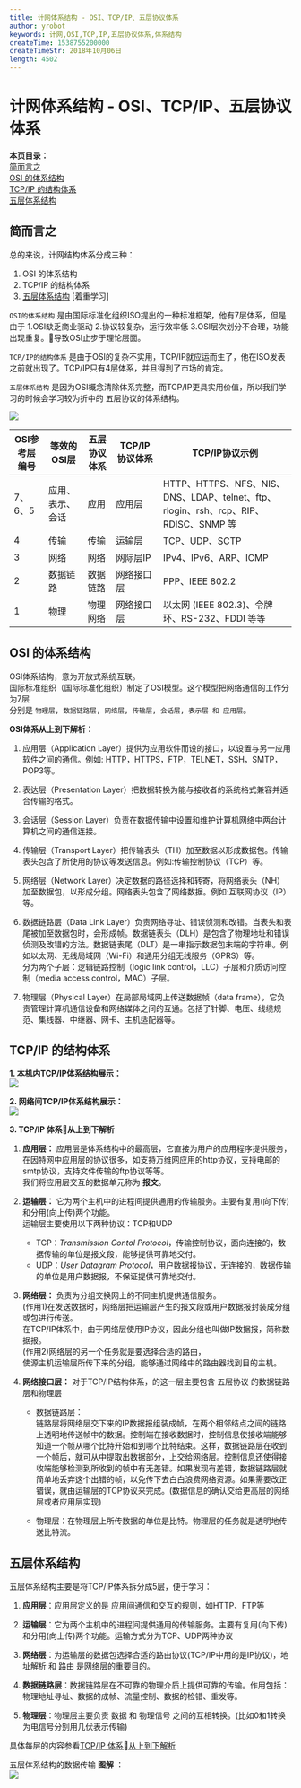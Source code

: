 ```yaml
---
title: 计网体系结构 - OSI、TCP/IP、五层协议体系
author: yrobot
keywords: 计网,OSI,TCP,IP,五层协议体系,体系结构
createTime: 1538755200000
createTimeStr: 2018年10月06日
length: 4502
---
```


# 计网体系结构 - OSI、TCP/IP、五层协议体系  
  


__本页目录：__   
[简而言之](#inall)  
[OSI 的体系结构](#osi)  
[TCP/IP 的结构体系](#tcpip)  
[五层体系结构](#five)  

<a id='inall'></a>

## 简而言之
总的来说，计网结构体系分成三种：  
1. OSI 的体系结构
2. TCP/IP 的结构体系
3. [五层体系结构](#five) [着重学习]

`OSI的体系结构` 是由国际标准化组织ISO提出的一种标准框架，他有7层体系，但是由于 1.OSI缺乏商业驱动 2.协议较复杂，运行效率低   3.OSI层次划分不合理，功能出现重复。导致OSI止步于理论层面。  

`TCP/IP的结构体系` 是由于OSI的复杂不实用，TCP/IP就应运而生了，他在ISO发表之前就出现了。TCP/IP只有4层体系，并且得到了市场的肯定。  

`五层体系结构` 是因为OSI概念清除体系完整，而TCP/IP更具实用价值，所以我们学习的时候会学习较为折中的 五层协议的体系结构。

![](https://ws3.sinaimg.cn/large/006tNbRwgy1fvygqapt6bj30g108yti3.jpg)

| OSI参考层编号 | 等效的OSI层      | 五层协议体系 | TCP/IP协议体系 | TCP/IP协议示例                                                                       |
| ------------- | ---------------- | ------------ | -------------- | ------------------------------------------------------------------------------------ |
| 7、6、5       | 应用、表示、会话 | 应用         | 应用层         | HTTP、HTTPS、NFS、NIS、DNS、LDAP、telnet、ftp、rlogin、rsh、rcp、RIP、RDISC、SNMP 等 |
| 4             | 传输             | 传输         | 运输层         | TCP、UDP、SCTP                                                                       |
| 3             | 网络             | 网络         | 网际层IP       | IPv4、IPv6、ARP、ICMP                                                                |
| 2             | 数据链路         | 数据链路     | 网络接口层     | PPP、IEEE 802.2                                                                      |
| 1             | 物理             | 物理网络     | 网络接口层     | 以太网 (IEEE 802.3)、令牌环、RS-232、FDDI 等等                                       |
<a id='osi'></a>

## OSI 的体系结构
OSI体系结构，意为开放式系统互联。  
国际标准组织（国际标准化组织）制定了OSI模型。这个模型把网络通信的工作分为7层  
分别是 `物理层, 数据链路层, 网络层, 传输层, 会话层, 表示层 和 应用层`。  

__OSI体系从上到下解析：__  

1. 应用层（Application Layer）提供为应用软件而设的接口，以设置与另一应用软件之间的通信。例如: HTTP，HTTPS，FTP，TELNET，SSH，SMTP，POP3等。

2. 表达层（Presentation Layer）把数据转换为能与接收者的系统格式兼容并适合传输的格式。

3. 会话层（Session Layer）负责在数据传输中设置和维护计算机网络中两台计算机之间的通信连接。

4. 传输层（Transport Layer）把传输表头（TH）加至数据以形成数据包。传输表头包含了所使用的协议等发送信息。例如:传输控制协议（TCP）等。

5. 网络层（Network Layer）决定数据的路径选择和转寄，将网络表头（NH）加至数据包，以形成分组。网络表头包含了网络数据。例如:互联网协议（IP）等。

6. 数据链路层（Data Link Layer）负责网络寻址、错误侦测和改错。当表头和表尾被加至数据包时，会形成帧。数据链表头（DLH）是包含了物理地址和错误侦测及改错的方法。数据链表尾（DLT）是一串指示数据包末端的字符串。例如以太网、无线局域网（Wi-Fi）和通用分组无线服务（GPRS）等。  
分为两个子层：逻辑链路控制（logic link control，LLC）子层和介质访问控制（media access control，MAC）子层。

7. 物理层（Physical Layer）在局部局域网上传送数据帧（data frame），它负责管理计算机通信设备和网络媒体之间的互通。包括了针脚、电压、线缆规范、集线器、中继器、网卡、主机适配器等。

<a id='tcpip'></a>

## TCP/IP 的结构体系
__1. 本机内TCP/IP体系结构展示：__  
![](https://ws4.sinaimg.cn/large/006tNbRwgy1fvzspp8fp6j30d9073n1n.jpg)  
   
__2. 网络间TCP/IP体系结构展示：__  
![](https://ws1.sinaimg.cn/large/006tNbRwgy1fvytqvroucj30fu09045j.jpg)  

<a id='from5'></a>  

__3. TCP/IP 体系从上到下解析__  
1. __应用层：__
应用层是体系结构中的最高层，它直接为用户的应用程序提供服务，在因特网中应用层的协议很多，如支持万维网应用的http协议，支持电邮的smtp协议，支持文件传输的ftp协议等等。  
我们将应用层交互的数据单元称为 __报文__。 

2. __运输层：__ 它为两个主机中的进程间提供通用的传输服务。主要有复用(向下传)和分用(向上传)两个功能。  
    运输层主要使用以下两种协议：TCP和UDP   
    - TCP：_Transmission Contol Protocol_，传输控制协议，面向连接的，数据传输的单位是报文段，能够提供可靠地交付。  
    - UDP：_User Datagram Protocol_，用户数据报协议，无连接的，数据传输的单位是用户数据报，不保证提供可靠地交付。

3. __网络层：__
    负责为分组交换网上的不同主机提供通信服务。  
    (作用1)在发送数据时，网络层把运输层产生的报文段或用户数据报封装成分组或包进行传送。  
    在TCP/IP体系中，由于网络层使用IP协议，因此分组也叫做IP数据报，简称数据报。  
    (作用2)网络层的另一个任务就是要选择合适的路由，  
    使源主机运输层所传下来的分组，能够通过网络中的路由器找到目的主机。  

4. __网络接口层：__ 对于TCP/IP结构体系，的这一层主要包含 五层协议 的数据链路层和物理层    
    - 数据链路层：  
    链路层将网络层交下来的IP数据报组装成帧，在两个相邻结点之间的链路上透明地传送帧中的数据。控制端在接收数据时，控制信息使接收端能够知道一个帧从哪个比特开始和到哪个比特结束。这样，数据链路层在收到一个帧后，就可从中提取出数据部分，上交给网络层。控制信息还使得接收端能够检测到所收到的帧中有无差错。如果发现有差错，数据链路层就简单地丢弃这个出错的帧，以免传下去白白浪费网络资源。如果需要改正错误，就由运输层的TCP协议来完成。(数据信息的确认交给更高层的网络层或者应用层实现)

    - 物理层：在物理层上所传数据的单位是比特。物理层的任务就是透明地传送比特流。

<a id='five'></a>

## 五层体系结构
五层体系结构主要是将TCP/IP体系拆分成5层，便于学习：  
1. __应用层__：应用层定义的是 应用间通信和交互的规则，如HTTP、FTP等
   
2. __运输层__：它为两个主机中的进程间提供通用的传输服务。主要有复用(向下传)和分用(向上传)两个功能。运输方式分为TCP、UDP两种协议
3. __网络层__：为运输层的数据包选择合适的路由协议(TCP/IP中用的是IP协议)，地址解析 和 路由 是网络层的重要目的。
4. __数据链路层__：数据链路层在不可靠的物理介质上提供可靠的传输。作用包括：物理地址寻址、数据的成帧、流量控制、数据的检错、重发等。
5. __物理层__：物理层主要负责 数据 和 物理信号 之间的互相转换。(比如0和1转换为电信号分别用几伏表示传输)

具体每层的内容参看[TCP/IP 体系从上到下解析](#from5)  

五层体系结构的数据传输 __图解__ ：  
![](https://ws3.sinaimg.cn/large/006tNbRwgy1fw0ndnh4hzj30rs0d4qiu.jpg)

